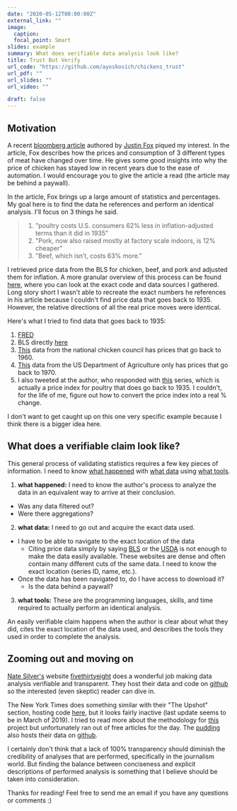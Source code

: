 ```yaml
---
date: "2020-05-12T00:00:00Z"
external_link: ""
image:
  caption: 
  focal_point: Smart
slides: example
summary: What does verifiable data analysis look like?
title: Trust But Verify
url_code: "https://github.com/ayoskovich/chickens_trust"
url_pdf: ""
url_slides: ""
url_video: ""

draft: false
---
```


## Motivation

A recent [bloomberg article](https://www.bloomberg.com/news/articles/2020-05-11/why-chicken-is-plentiful-during-the-pandemic-and-beef-is-not?srnd=premium&utm_medium=social&utm_source=twitter&utm_campaign=socialflow-organic&utm_content=markets&cmpid%3D=socialflow-twitter-markets&sref=XQtHDW1P) authored by [Justin Fox](https://twitter.com/foxjust) piqued my interest. In the article, Fox describes how the prices and consumption of 3 different types of meat have changed over time. He gives some good insights into why the price of chicken has stayed low in recent years due to the ease of automation. I would encourage you to give the article a read (the article may be behind a paywall).

In the article, Fox brings up a large amount of statistics and percentages. My goal here is to find the data he references and perform an identical analysis. I'll focus on 3 things he said.

> 1. "poultry costs U.S. consumers 62% less in inflation-adjusted terms than it did in 1935"
> 2. "Pork, now also raised mostly at factory scale indoors, is 12% cheaper"
> 3. "Beef, which isn’t, costs 63% more."

I retrieved price data from the BLS for chicken, beef, and pork and adjusted them for inflation. A more granular overview of this process can be found [here](https://github.com/ayoskovich/chickens_trust/blob/master/price_check.md), where you can look at the exact code and data sources I gathered. Long story short I wasn't able to recreate the exact numbers he references in his article because I couldn't find price data that goes back to 1935. However, the relative directions of all the real price moves were identical. 

Here's what I tried to find data that goes back to 1935:

1. [FRED](https://fred.stlouisfed.org)
2. BLS directly [here](https://www.bls.gov/regions/mid-atlantic/data/averageretailfoodandenergyprices_usandmidwest_table.htm)
3. [This](https://www.nationalchickencouncil.org/about-the-industry/statistics/wholesale-and-retail-prices-for-chicken-beef-and-pork/) data from the national chicken council has prices that go back to 1960.
4. [This](https://www.ers.usda.gov/data-products/meat-price-spreads/) data from the US Department of Agriculture only has prices that go back to 1970.
5. I also tweeted at the author, who responded with [this](https://data.bls.gov/timeseries/CUUR0000SEFF) series, which is actually a price index for poultry that does go back to 1935. I couldn't, for the life of me, figure out how to convert the price index into a real % change.

I don't want to get caught up on this one very specific example because I think there is a bigger idea here.

## What does a verifiable claim look like?

This general process of validating statistics requires a few key pieces of information. I need to know <u>what happened</u> with <u>what data</u> using <u>what tools</u>.

1. **what happened:** I need to know the author's process to analyze the data in an equivalent way to arrive at their conclusion.
  - Was any data filtered out?
  - Were there aggregations?
  
  
2. **what data:** I need to go out and acquire the exact data used.
  - I have to be able to navigate to the exact location of the data
      - Citing price data simply by saying [BLS](https://www.bls.gov) or the [USDA](https://www.usda.gov) is not enough to make the data easily available. These websites are dense and often contain many different cuts of the same data. I need to know the exact location (series ID, name, etc.).
  - Once the data has been navigated to, do I have access to download it?
      - Is the data behind a paywall?
      
      
3. **what tools:** These are the programming languages, skills, and time required to actually perform an identical analysis.

An easily verifiable claim happens when the author is clear about what they did, cites the exact location of the data used, and describes the tools they used in order to complete the analysis.

## Zooming out and moving on

[Nate Silver's](https://twitter.com/NateSilver538) website [fivethirtyeight](https://fivethirtyeight.com) does a wonderful job making data analysis verifiable and transparent. They host their data and code on [github](https://github.com/fivethirtyeight/data) so the interested (even skeptic) reader can dive in. 

The New York Times does something similar with their "The Upshot" section, hosting code [here](https://github.com/TheUpshot), but it looks fairly inactive (last update seems to be in March of 2019). I tried to read more about the methodology for [this](https://github.com/TheUpshot/nyt_weddings) project but unfortunately ran out of free articles for the day. The [pudding](https://pudding.cool) also hosts their data on [github](https://github.com/the-pudding).


I certainly don't think that a lack of 100% transparency should diminish the credibility of analyses that are performed, specifically in the journalism world. But finding the balance between conciseness and explicit descriptions of performed analysis is something that I believe should be taken into consideration.

Thanks for reading! Feel free to send me an email if you have any questions or comments :)